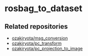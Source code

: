 # rosbag_to_dataset
## Related repositories
* [ozakiryota/msg_conversion](https://github.com/ozakiryota/msg_conversion)
* [ozakiryota/pc_transform](https://github.com/ozakiryota/pc_transform)
* [ozakiryota/pc_projection_to_image](https://github.com/ozakiryota/pc_projection_to_image)
